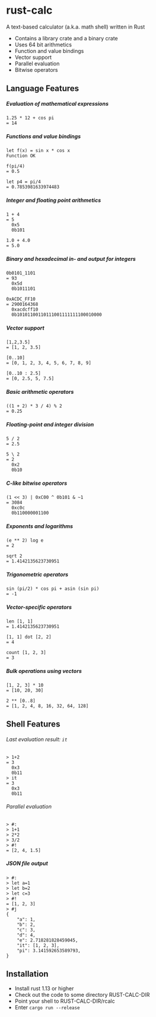 # rust-calc
A text-based calculator (a.k.a. math shell) written in Rust

* Contains a library crate and a binary crate
* Uses 64 bit arithmetics
* Function and value bindings
* Vector support
* Parallel evaluation
* Bitwise operators

## Language Features

##### Evaluation of mathematical expressions
```
1.25 * 12 + cos pi
= 14
```

##### Functions and value bindings
```
let f(x) = sin x * cos x
Function OK

f(pi/4)
= 0.5

let p4 = pi/4
= 0.7853981633974483
```

##### Integer and floating point arithmetics
```
1 + 4
= 5
  0x5
  0b101

1.0 + 4.0
= 5.0
```

##### Binary and hexadecimal in- and output for integers
```
0b0101_1101
= 93
  0x5d
  0b1011101

0xACDC_FF10
= 2900164368
  0xacdcff10
  0b10101100110111001111111100010000
```

##### Vector support
```
[1,2,3.5]
= [1, 2, 3.5]

[0..10]
= [0, 1, 2, 3, 4, 5, 6, 7, 8, 9]

[0..10 : 2.5]
= [0, 2.5, 5, 7.5]
```

##### Basic arithmetic operators
```
((1 + 2) * 3 / 4) % 2
= 0.25
```

##### Floating-point and integer division
```
5 / 2
= 2.5

5 \ 2
= 2
  0x2
  0b10
```

##### C-like bitwise operators
```
(1 << 3) | 0xC00 ^ 0b101 & ~1
= 3084
  0xc0c
  0b110000001100
```

##### Exponents and logarithms
```
(e ** 2) log e
= 2

sqrt 2
= 1.4142135623730951
```

##### Trigonometric operators
```
sin (pi/2) * cos pi + asin (sin pi)
= -1
```

##### Vector-specific operators
```
len [1, 1]
= 1.4142135623730951

[1, 1] dot [2, 2]
= 4

count [1, 2, 3]
= 3
```

##### Bulk operations using vectors
```
[1, 2, 3] * 10
= [10, 20, 30]

2 ** [0..8]
= [1, 2, 4, 8, 16, 32, 64, 128]
```

## Shell Features

###### Last evaluation result: `it`
```
> 1+2
= 3
  0x3
  0b11
> it
= 3
  0x3
  0b11
```

###### Parallel evaluation
```
> #:
> 1+1
> 2*2
> 3/2
> #!
= [2, 4, 1.5]
```

##### JSON file output
```
> #:
> let a=1
> let b=2
> let c=3
> #!
= [1, 2, 3]
> #j
{
    "a": 1,
    "b": 2,
    "c": 3,
    "d": 4,
    "e": 2.718281828459045,
    "it": [1, 2, 3],
    "pi": 3.141592653589793,
}
```

## Installation
* Install rust 1.13 or higher
* Check out the code to some directory RUST-CALC-DIR
* Point your shell to RUST-CALC-DIR/rcalc
* Enter `cargo run --release`
